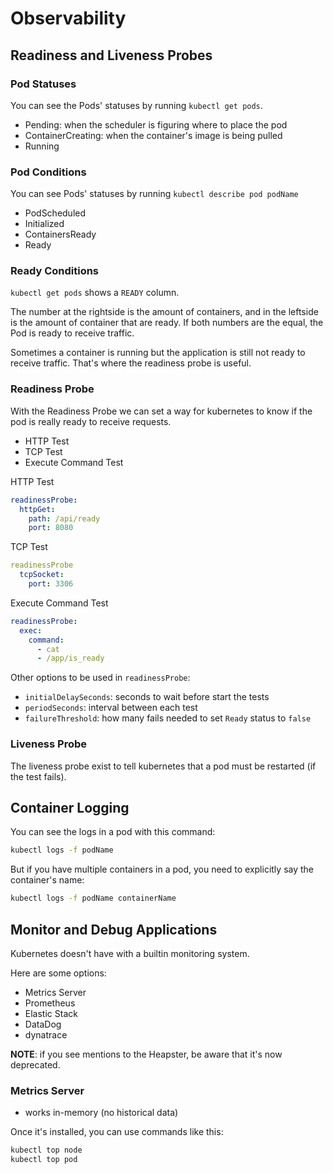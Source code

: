 # Observability

## Readiness and Liveness Probes

### Pod Statuses

You can see the Pods' statuses by running `kubectl get pods`.

- Pending: when the scheduler is figuring where to place the pod
- ContainerCreating: when the container's image is being pulled
- Running

### Pod Conditions

You can see Pods' statuses by running `kubectl describe pod podName`

- PodScheduled
- Initialized
- ContainersReady
- Ready


### Ready Conditions

`kubectl get pods` shows a `READY` column.

The number at the rightside is the amount of containers, and in the leftside is the amount of container that are ready. If both numbers are the equal, the Pod is ready to receive traffic.

Sometimes a container is running but the application is still not ready to receive traffic. That's where the readiness probe is useful.


### Readiness Probe

With the Readiness Probe we can set a way for kubernetes to know if the pod is really ready to receive requests.

- HTTP Test
- TCP Test
- Execute Command Test

HTTP Test
```yaml
readinessProbe:
  httpGet:
    path: /api/ready
    port: 8080
```

TCP Test
```yaml
readinessProbe
  tcpSocket:
    port: 3306
```

Execute Command Test
```yaml
readinessProbe:
  exec:
    command:
      - cat
      - /app/is_ready
```

Other options to be used in `readinessProbe`:

- `initialDelaySeconds`: seconds to wait before start the tests
- `periodSeconds`: interval between each test
- `failureThreshold`: how many fails needed to set `Ready` status to `false`


### Liveness Probe

The liveness probe exist to tell kubernetes that a pod must be restarted (if the test fails).


## Container Logging

You can see the logs in a pod with this command:
```bash
kubectl logs -f podName
```

But if you have multiple containers in a pod, you need to explicitly say the container's name:
```bash
kubectl logs -f podName containerName
```


## Monitor and Debug Applications

Kubernetes doesn't have with a builtin monitoring system.

Here are some options:

- Metrics Server
- Prometheus
- Elastic Stack
- DataDog
- dynatrace

**NOTE**: if you see mentions to the Heapster, be aware that it's now deprecated.

### Metrics Server

- works in-memory (no historical data)

Once it's installed, you can use commands like this:
```bash
kubectl top node
kubectl top pod
```